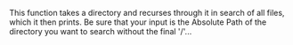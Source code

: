 
This function takes a directory and recurses through it in search of all files, which it then prints.  Be sure that your input is the Absolute Path of the directory you want to search without the final '/'...